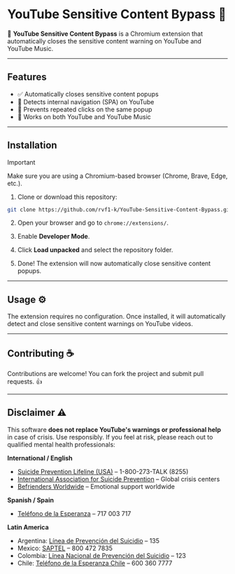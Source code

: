 # YouTube Sensitive Content Bypass 🧘

🚀 **YouTube Sensitive Content Bypass** is a Chromium extension that automatically closes the sensitive content warning on YouTube and YouTube Music.

---
## Features

- ✅ Automatically closes sensitive content popups
- 🔄 Detects internal navigation (SPA) on YouTube
- 🚫 Prevents repeated clicks on the same popup
- 🎵 Works on both YouTube and YouTube Music

---

## Installation

> [!IMPORTANT]
> Make sure you are using a Chromium-based browser (Chrome, Brave, Edge, etc.).

1. Clone or download this repository:

```bash
git clone https://github.com/rvf1-k/YouTube-Sensitive-Content-Bypass.git
````

2. Open your browser and go to `chrome://extensions/`.

3. Enable **Developer Mode**.

4. Click **Load unpacked** and select the repository folder.

5. Done! The extension will now automatically close sensitive content popups.

---

## Usage ⚙️

The extension requires no configuration. Once installed, it will automatically detect and close sensitive content warnings on YouTube videos.

---

## Contributing ☕

Contributions are welcome! You can fork the project and submit pull requests. 👍

---

## Disclaimer ⚠️


 This software **does not replace YouTube's warnings or professional help** in case of crisis.
 Use responsibly. If you feel at risk, please reach out to qualified mental health professionals:

 **International / English**
 - [Suicide Prevention Lifeline (USA)](https://suicidepreventionlifeline.org) – 1-800-273-TALK (8255)
 - [International Association for Suicide Prevention](https://www.iasp.info/resources/Crisis-Centres/) – Global crisis centers
 - [Befrienders Worldwide](https://www.befrienders.org/) – Emotional support worldwide

 **Spanish / Spain**
 - [Teléfono de la Esperanza](https://www.telefonodelaesperanza.org/) – 717 003 717

 **Latin America**
 - Argentina: [Línea de Prevención del Suicidio](http://www.salaspsiquiatria.org.ar/) – 135
 - Mexico: [SAPTEL](https://sap.org.mx/) – 800 472 7835
 - Colombia: [Línea Nacional de Prevención del Suicidio](https://www.minsalud.gov.co/) – 123
 - Chile: [Teléfono de la Esperanza Chile](https://www.telefonodelaesperanza.cl/) – 600 360 7777
